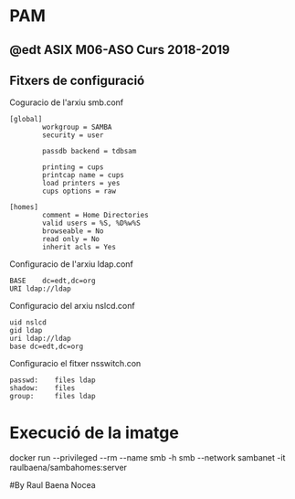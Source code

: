 # PAM

## @edt ASIX M06-ASO Curs 2018-2019


## Fitxers de configuració
Coguracio de l'arxiu smb.conf
```
[global]
        workgroup = SAMBA
        security = user

        passdb backend = tdbsam

        printing = cups
        printcap name = cups
        load printers = yes
        cups options = raw

[homes]
        comment = Home Directories
        valid users = %S, %D%w%S
        browseable = No
        read only = No
        inherit acls = Yes
```

Configuracio de l'arxiu ldap.conf
```
BASE	dc=edt,dc=org
URI	ldap://ldap
```

Configuracio del arxiu nslcd.conf
```
uid nslcd
gid ldap
uri ldap://ldap
base dc=edt,dc=org
```
Configuracio el fitxer nsswitch.con
```
passwd:    files ldap
shadow:    files 
group:     files ldap
```
# Execució de la imatge 

docker run --privileged --rm --name smb -h smb --network sambanet -it raulbaena/sambahomes:server


#By Raul Baena Nocea
